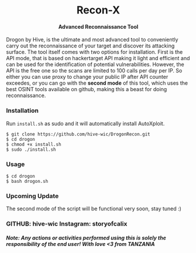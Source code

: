 <h1 align="center">Recon-X</h4>


<h4 align="center">Advanced Reconnaissance Tool</h4>



Drogon by Hive, is the ultimate and most advanced tool to conveniently carry out the reconnaissance of your target and discover its attacking surface. The tool itself comes with two options for installation. First is the API mode, that is based on hackertarget API making it light and efficient and can be used for the identification of potential vulnerabilities. However, the API is the free one so the scans are limited to 100 calls per day per IP. So either you can use proxy to change your public IP after API counter exceedes, or you can go with the <b>second mode</b> of this tool, which uses the best OSINT tools available on github, making this a beast for doing reconnaissance. 
</p>


### Installation
Run `install.sh` as sudo and it will automatically install AutoXploit.
```
$ git clone https://github.com/hive-wic/DrogonRecon.git
$ cd drogon
$ chmod +x install.sh
$ sudo ./install.sh
```

### Usage
```
$ cd drogon
$ bash drogon.sh 
```
### Upcoming Update
The second mode of the script will be functional very soon, stay tuned :)




### GITHUB: hive-wic   Instagram: storyofcalix  
##### Note: Any actions or activities performed using this is solely the responsibility of the end user! With love <3 from TANZANIA
